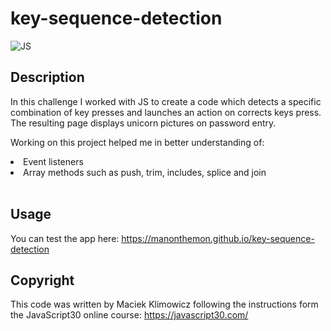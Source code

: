 # key-sequence-detection

![JS](https://img.shields.io/badge/JavaScript-323330?style=for-the-badge&logo=javascript&logoColor=F7DF1E)

## Description

In this challenge I worked with JS to create a code which detects a specific combination of key presses and launches an action on corrects keys press. The resulting page displays unicorn pictures on password entry.

Working on this project helped me in better understanding of:

<li>Event listeners</li>
<li>Array methods such as push, trim, includes, splice and join</li><br>

## Usage

You can test the app here: https://manonthemon.github.io/key-sequence-detection

## Copyright

This code was written by Maciek Klimowicz following the instructions form the JavaScript30 online course: https://javascript30.com/